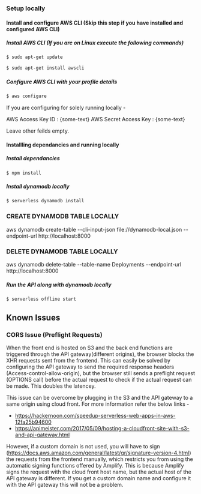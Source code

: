 ### Setup locally

#### Install and configure AWS CLI (Skip this step if you have installed and configured AWS CLI)

##### Install AWS CLI (If you are on Linux execute the following commands)

``` bash
$ sudo apt-get update
```

``` bash
$ sudo apt-get install awscli
```
##### Configure AWS CLI with your profile details

``` bash
$ aws configure
```
If you are configuring for solely running locally - 

AWS Access Key ID : {some-text} 
AWS Secret Access Key : {some-text}

Leave other feilds empty.

#### Installling dependancies and running locally

##### Install dependancies
``` bash
$ npm install
```

##### Install dynamodb locally
``` bash
$ serverless dynamodb install
```

### CREATE DYNAMODB TABLE LOCALLY

aws dynamodb create-table --cli-input-json file://dynamodb-local.json --endpoint-url http://localhost:8000

### DELETE DYNAMODB TABLE LOCALLY

aws dynamodb delete-table --table-name Deployments --endpoint-url http://localhost:8000

##### Run the API along with dynamodb locally 
``` bash
$ serverless offline start
```
## Known Issues
### CORS Issue (Preflight Requests)
When the front end is hosted on S3 and the back end functions are triggered through the API gateway(different origins), the browser blocks the XHR requests sent from the frontend. This can easily be solved by configuring the API gateway to send the required response headers (Access-control-allow-origin), but the browser still sends a preflight request (OPTIONS call)  before the actual request to check if the actual request can be made. This doubles the latencey.

This issue can be overcome by plugging in the S3 and the API gateway to a same origin using cloud front. For more information refer the below links - 
- https://hackernoon.com/speedup-serverless-web-apps-in-aws-12fa25b94600
- https://apimeister.com/2017/05/09/hosting-a-cloudfront-site-with-s3-and-api-gateway.html

However, if a custom domain is not used, you will have to sign (https://docs.aws.amazon.com/general/latest/gr/signature-version-4.html) the requests from the frontend manually, which restricts you from using the automatic signing functions offered by Amplify. This is because Amplify signs the request with the cloud front host name, but the actual host of the API gateway is different. If you get a custom domain name and configure it with the API gateway this will not be a problem. 


